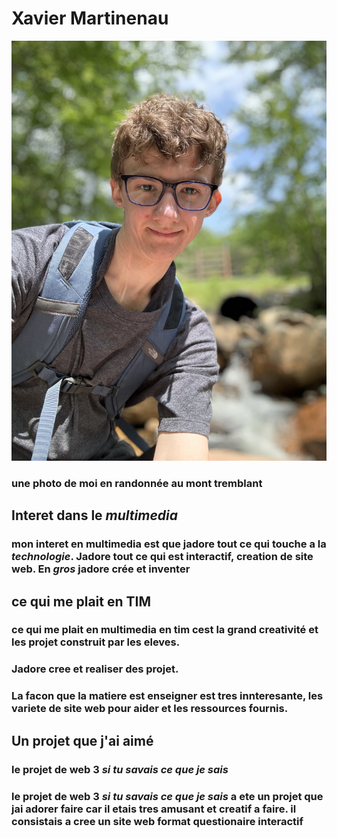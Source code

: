 # Xavier Martinenau

![IMG_0417](IMG_0417.jpg)

### une photo de moi en randonnée au mont tremblant


## **Interet dans le _multimedia_**

### mon interet en multimedia est que jadore tout ce qui touche a la ***technologie***. Jadore tout ce qui est interactif, creation de site web. En *gros*  jadore crée et inventer  

## ce qui me plait en **TIM**

### ce qui me plait en multimedia en tim cest la grand creativité et les projet construit par les eleves. 
### Jadore cree et realiser des projet. 
### La facon que la matiere est enseigner est tres innteresante, les variete de site web pour aider et les ressources fournis.

## Un projet que j'ai aimé

### le projet de web 3 *si tu savais ce que je sais*

### le projet de web 3 *si tu savais ce que je sais* a ete un projet que jai adorer faire car il etais tres amusant et creatif a faire. il consistais a cree un site web format questionaire interactif
